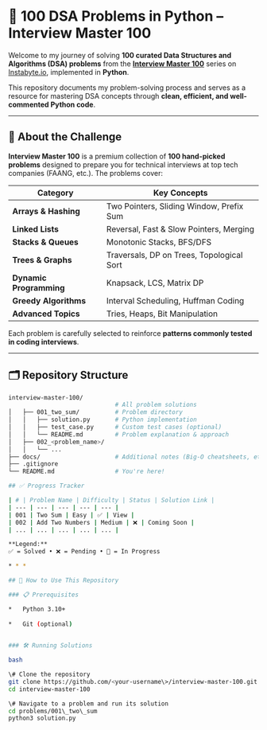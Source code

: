 # 🧠 100 DSA Problems in Python – Interview Master 100  

Welcome to my journey of solving **100 curated Data Structures and Algorithms (DSA) problems** from the **[Interview Master 100](https://instabyte.io/p/interview-master-100)** series on [Instabyte.io](https://instabyte.io), implemented in **Python**.  

This repository documents my problem-solving process and serves as a resource for mastering DSA concepts through **clean, efficient, and well-commented Python code**.  

---

## 📌 About the Challenge  

**Interview Master 100** is a premium collection of **100 hand-picked problems** designed to prepare you for technical interviews at top tech companies (FAANG, etc.). The problems cover:  

| Category                  | Key Concepts |
|---------------------------|-------------|
| **Arrays & Hashing**      | Two Pointers, Sliding Window, Prefix Sum |
| **Linked Lists**          | Reversal, Fast & Slow Pointers, Merging |
| **Stacks & Queues**       | Monotonic Stacks, BFS/DFS |
| **Trees & Graphs**        | Traversals, DP on Trees, Topological Sort |
| **Dynamic Programming**   | Knapsack, LCS, Matrix DP |
| **Greedy Algorithms**     | Interval Scheduling, Huffman Coding |
| **Advanced Topics**       | Tries, Heaps, Bit Manipulation |

Each problem is carefully selected to reinforce **patterns commonly tested in coding interviews**.  

---

## 🗂️ Repository Structure  

```bash
interview-master-100/
                              # All problem solutions
│   ├── 001_two_sum/          # Problem directory
│   │   ├── solution.py       # Python implementation
│   │   ├── test_case.py      # Custom test cases (optional)
│   │   └── README.md         # Problem explanation & approach
│   ├── 002_<problem_name>/
│   │   └── ...
├── docs/                     # Additional notes (Big-O cheatsheets, etc.)
├── .gitignore
└── README.md                 # You're here!

## ✅ Progress Tracker

| # | Problem Name | Difficulty | Status | Solution Link |
| --- | --- | --- | --- | --- |
| 001 | Two Sum | Easy | ✅ | View |
| 002 | Add Two Numbers | Medium | ❌ | Coming Soon |
| ... | ... | ... | ... | ... |

**Legend:**  
✅ = Solved • ❌ = Pending • 🔄 = In Progress

* * *

## 🚀 How to Use This Repository

### 📋 Prerequisites

*   Python 3.10+
    
*   Git (optional)
    

### 🛠️ Running Solutions

bash

\# Clone the repository
git clone https://github.com/<your-username\>/interview-master-100.git
cd interview-master-100

\# Navigate to a problem and run its solution
cd problems/001\_two\_sum
python3 solution.py